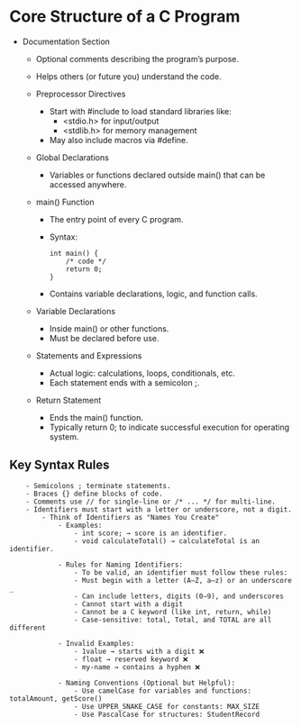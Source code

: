 # Core Structure of a C Program
- Documentation Section
    - Optional comments describing the program’s purpose.
    - Helps others (or future you) understand the code.

    - Preprocessor Directives
        - Start with #include to load standard libraries like:
            - <stdio.h> for input/output
            - <stdlib.h> for memory management
        - May also include macros via #define.

    - Global Declarations
        - Variables or functions declared outside main() that can be accessed anywhere.

    - main() Function
        - The entry point of every C program.

        - Syntax:
            ``` 
            int main() { 
                /* code */ 
                return 0; 
            }
            ```
        - Contains variable declarations, logic, and function calls.

    - Variable Declarations
        - Inside main() or other functions.
        - Must be declared before use.

    - Statements and Expressions
        - Actual logic: calculations, loops, conditionals, etc.
        - Each statement ends with a semicolon ;.

    - Return Statement
        - Ends the main() function.
        - Typically return 0; to indicate successful execution for operating system.



## Key Syntax Rules
        - Semicolons ; terminate statements.
        - Braces {} define blocks of code.
        - Comments use // for single-line or /* ... */ for multi-line.
        - Identifiers must start with a letter or underscore, not a digit.
            - Think of Identifiers as "Names You Create"
                - Examples:
                    - int score; → score is an identifier.
                    - void calculateTotal() → calculateTotal is an identifier.

                - Rules for Naming Identifiers:
                    - To be valid, an identifier must follow these rules:
                    - Must begin with a letter (A–Z, a–z) or an underscore _
                    - Can include letters, digits (0–9), and underscores
                    - Cannot start with a digit
                    - Cannot be a C keyword (like int, return, while)
                    - Case-sensitive: total, Total, and TOTAL are all different

                - Invalid Examples:
                    - 1value → starts with a digit ❌
                    - float → reserved keyword ❌
                    - my-name → contains a hyphen ❌

                - Naming Conventions (Optional but Helpful):
                    - Use camelCase for variables and functions: totalAmount, getScore()
                    - Use UPPER_SNAKE_CASE for constants: MAX_SIZE
                    - Use PascalCase for structures: StudentRecord
